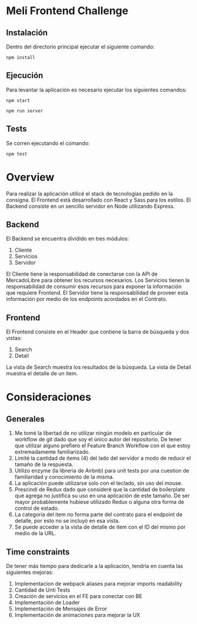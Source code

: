 # Meli Frontend Challenge

## Instalación

Dentro del directorio principal ejecutar el siguiente comando:

`npm install`

## Ejecución

Para levantar la aplicación es necesario ejecutar los siguientes comandos:

`npm start`

`npm run server`

## Tests

Se corren ejecutando el comando:

`npm test`

# Overview

Para realizar la aplicación utilicé el stack de tecnologías pedido en la consigna.
El Frontend está desarrollado con React y Sass para los estilos.
El Backend consiste en un sencillo servidor en Node utilizando Express.

## Backend

El Backend se encuentra dividido en tres módulos:

1. Cliente
2. Servicios
3. Servidor

El Cliente tiene la responsabilidad de conectarse con la API de MercadoLibre para obtener los recursos necesarios.
Los Servicios tienen la responsabilidad de consumir esos recursos para exponer la información que requiere Frontend.
El Servidor tiene la responsabilidad de proveer esta información por medio de los endpoints acordados en el Contrato.

## Frontend

El Frontend consiste en el Header que contiene la barra de búsqueda y dos vistas:

1. Search
2. Detail

La vista de Search muestra los resultados de la búsqueda.
La vista de Detail muestra el detalle de un item.

# Consideraciones

## Generales

1. Me tomé la libertad de no utilizar ningún modelo en particular de workflow de git dado que soy el único autor del repositorio. De tener que utilizar alguno prefiero el Feature Branch Workflow con el que estoy extremadamente familiarizado.
2. Limité la cantidad de items (4) del lado del servidor a modo de reducir el tamaño de la respuesta.
3. Utilizo enzyme (la libreria de Airbnb) para unit tests por una cuestion de familiaridad y conocimiento de la misma.
4. La aplicación puede utilizarse solo con el teclado, sin uso del mouse.
5. Prescindí de Redux dado que consideré que la cantidad de boilerplate que agrega no justifica su uso en una aplicación de este tamaño. De ser mayor probablemente hubiese utilizado Redux o alguna otra forma de control de estado.
6. La categoría del item no forma parte del contrato para el endpoint de detalle, por esto no se incluyó en esa vista.
7. Se puede acceder a la vista de detalle de item con el ID del mismo por medio de la URL.

## Time constraints

De tener más tiempo para dedicarle a la aplicación, tendría en cuenta las siguientes mejoras:

1. Implementacion de webpack aliases para mejorar imports readability
2. Cantidad de Unti Tests
3. Creación de servicios en el FE para conectar con BE
4. Implementación de Loader
5. Implementación de Mensajes de Error
6. Implementación de animaciones para mejorar la UX
